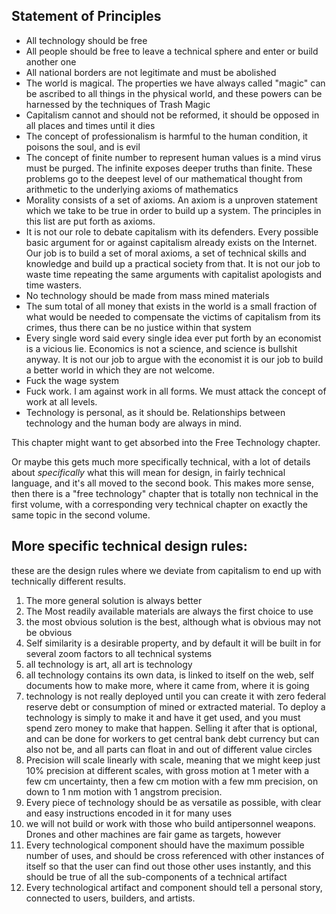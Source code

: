 ## Statement of Principles


* All technology should be free
* All people should be free to leave a technical sphere and enter or build another one
* All national borders are not legitimate and must be abolished
* The world is magical.  The properties we have always called "magic" can be ascribed to all things in the physical world, and these powers can be harnessed by the techniques of Trash Magic
* Capitalism cannot and should not be reformed, it should be opposed in all places and times until it dies
* The concept of professionalism is harmful to the human condition, it poisons the soul, and is evil 		
* The concept of finite number to represent human values is a mind virus must be purged.  The infinite exposes deeper truths than finite.  These problems go to the deepest level of our mathematical thought from arithmetic to the underlying axioms of mathematics
* Morality consists of a set of axioms.  An axiom is a unproven statement which we take to be true in order to build up a system.  The principles in this list are put forth as axioms.
* It is not our role to debate capitalism with its defenders.  Every possible basic argument for or against capitalism already exists on the Internet.  Our job is to build a set of moral axioms, a set of technical skills and knowledge and build up a practical society from that.  It is not our job to waste time repeating the same arguments with capitalist apologists and time wasters. 
* No technology should be made from mass mined materials
* The sum total of all money that exists in the world is a small fraction of what would be needed to compensate the victims of capitalism from its crimes, thus there can be no justice within that system
* Every single word said every single idea ever put forth by an economist is a vicious lie. Economics is not a science, and science is bullshit anyway.  It is not our job to argue with the economist it is our job to build a better world in which they are not welcome.
* Fuck the wage system
* Fuck work.  I am against work in all forms.  We must attack the concept of work at all levels.
* Technology is personal, as it should be. Relationships between technology and the human body are always in mind.


This chapter might want to get absorbed into the Free Technology chapter.

Or maybe this gets much more specifically technical, with a lot of details about *specifically* what this will mean for design, in fairly technical language, and it's all moved to the second book.  This makes more sense, then there is a "free technology" chapter that is totally non technical in the first volume, with a corresponding very technical chapter on exactly the same topic in the second volume.  

## More specific technical design rules:

these are the design rules where we deviate from capitalism to end up with technically different results.

1. The more general solution is always better
2. The Most readily available materials are always the first choice to use
3. the most obvious solution is the best, although what is obvious may not be obvious
4. Self similarity is a desirable property, and by default it will be built in for several zoom factors to all technical systems
5. all technology is art, all art is technology
6. all technology contains its own data, is linked to itself on the web, self documents how to make more, where it came from, where it is going
7. technology is not really deployed until you can create it with zero federal reserve debt or consumption of mined or extracted material.  To deploy a technology is simply to make it and have it get used, and you must spend zero money to make that happen.  Selling it after that is optional, and can be done for workers to get central bank debt currency but can also not be, and all parts can float in and out of different value circles
8. Precision will scale linearly with scale, meaning that we might keep just 10% precision at different scales, with gross motion at 1 meter with a few cm uncertainty, then a few cm motion with a few mm precision, on down to 1 nm motion with 1 angstrom precision.  
9. Every piece of technology should be as versatile as possible, with clear and easy instructions encoded in it for many uses
10. we will not build or work with those who build antipersonnel weapons. Drones and other machines are fair game as targets, however 
11. Every technological component should have the maximum possible number of uses, and should be cross referenced with other instances of itself so that the user can find out those other uses instantly, and this should be true of all the sub-components of a technical artifact
12. Every technological artifact and component should tell a personal story, connected to users, builders, and artists. 